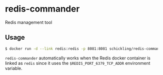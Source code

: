 # redis-commander

Redis management tool

## Usage

```sh
$ docker run -d --link redis:redis -p 8081:8081 schickling/redis-commander
```

`redis-commander` automatically works when the Redis docker container is linked as `redis` since it uses the `$REDIS_PORT_6379_TCP_ADDR` environment variable.